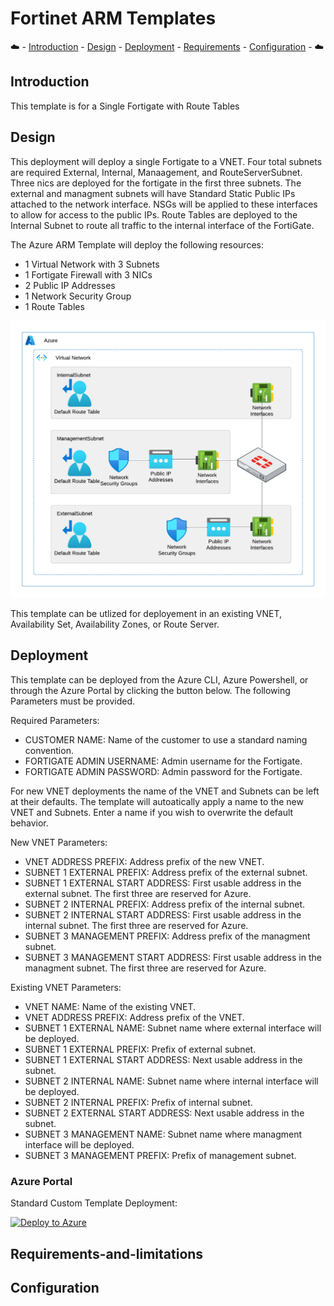 # Fortinet ARM Templates

:cloud: - [Introduction](#introduction) - [Design](#design) - [Deployment](#deployment) - [Requirements](#requirements-and-limitations) - [Configuration](#configuration) - :cloud:

## Introduction

This template is for a Single Fortigate with Route Tables

## Design

This deployment will deploy a single Fortigate to a VNET. Four total subnets are required External, Internal, Manaagement, and RouteServerSubnet. Three nics are deployed for the fortigate in the first three subnets.  The external and managment subnets will have Standard Static Public IPs attached to the network interface. NSGs will be applied to these interfaces to allow for access to the public IPs. Route Tables are deployed to the Internal Subnet to route all traffic to the internal interface of the FortiGate.

The Azure ARM Template will deploy the following resources:

- 1 Virtual Network with 3 Subnets
- 1 Fortigate Firewall with 3 NICs
- 2 Public IP Addresses
- 1 Network Security Group
- 1 Route Tables

![fortigate with route tables design](images/fgt-single-gw-rt.png)

This template can be utlized for deployement in an existing VNET, Availability Set, Availability Zones, or Route Server.

## Deployment

This template can be deployed from the Azure CLI, Azure Powershell, or through the Azure Portal by clicking the button below.  The following Parameters must be provided.

Required Parameters:

- CUSTOMER NAME: Name of the customer to use a standard naming convention.
- FORTIGATE ADMIN USERNAME: Admin username for the Fortigate.
- FORTIGATE ADMIN PASSWORD: Admin password for the Fortigate.

For new VNET deployments the name of the VNET and Subnets can be left at their defaults.  The template will autoatically apply a name to the new VNET and Subnets. Enter a name if you wish to overwrite the default behavior.

New VNET Parameters:

- VNET ADDRESS PREFIX: Address prefix of the new VNET.
- SUBNET 1 EXTERNAL PREFIX: Address prefix of the external subnet.
- SUBNET 1 EXTERNAL START ADDRESS: First usable address in the external subnet.  The first three are reserved for Azure.
- SUBNET 2 INTERNAL PREFIX: Address prefix of the internal subnet.
- SUBNET 2 INTERNAL START ADDRESS: First usable address in the internal subnet.  The first three are reserved for Azure.
- SUBNET 3 MANAGEMENT PREFIX: Address prefix of the managment subnet.
- SUBNET 3 MANAGEMENT START ADDRESS: First usable address in the managment subnet.  The first three are reserved for Azure.

Existing VNET Parameters:

- VNET NAME: Name of the existing VNET.
- VNET ADDRESS PREFIX: Address prefix of the VNET.
- SUBNET 1 EXTERNAL NAME: Subnet name where external interface will be deployed.
- SUBNET 1 EXTERNAL PREFIX: Prefix of external subnet.
- SUBNET 1 EXTERNAL START ADDRESS: Next usable address in the subnet.
- SUBNET 2 INTERNAL NAME: Subnet name where internal interface will be deployed.
- SUBNET 2 INTERNAL PREFIX: Prefix of internal subnet.
- SUBNET 2 EXTERNAL START ADDRESS: Next usable address in the subnet.
- SUBNET 3 MANAGEMENT NAME: Subnet name where managment interface will be deployed.
- SUBNET 3 MANAGEMENT PREFIX: Prefix of management subnet.

### Azure Portal

Standard Custom Template Deployment:

[![Deploy to Azure](https://aka.ms/deploytoazurebutton)](https://portal.azure.com/#create/Microsoft.Template/uri/)

## Requirements-and-limitations

## Configuration
